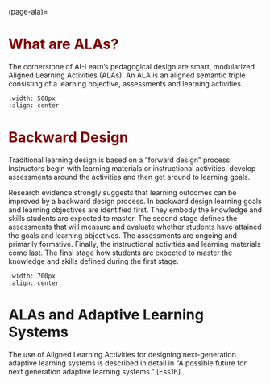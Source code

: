 (page-ala)=
# <font color="maroon">What are ALAs?</font>

The cornerstone of AI-Learn’s pedagogical design are smart, modularized Aligned Learning Activities (ALAs). An ALA is an aligned semantic triple consisting of a learning objective, assessments and learning activities.

```{image} /images/ala.png
:width: 500px
:align: center
```


# <font color="maroon">Backward Design</font>

Traditional learning design is based on a “forward design” process. Instructors begin with learning materials or instructional activities, develop assessments around the activities and then get around to learning goals.

Research evidence strongly suggests that learning outcomes can be improved by a backward design process. In backward design learning goals and learning objectives are identified first. They embody the knowledge and skills students are expected to master. The second stage defines the assessments that will measure and evaluate whether students have attained the goals and learning objectives. The assessments are ongoing and primarily formative. Finally, the instructional activities and learning materials come last. The final stage how students are expected to master the knowledge and skills defined during the first stage.

```{image} /images/backwarddesign.png
:width: 700px
:align: center
```

# ALAs and Adaptive Learning Systems
The use of Aligned Learning Activities for designing next-generation adaptive learning systems is described in detail in “A possible future for next generation adaptive learning systems.” [Ess16].